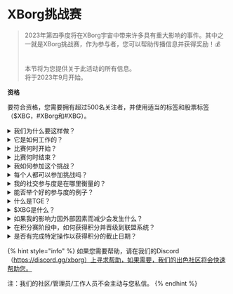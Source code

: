# XBorg挑战赛

> 2023年第四季度将在XBorg宇宙中带来许多具有重大影响的事件。其中之一就是XBorg挑战赛，作为参与者，您可以帮助传播信息并获得奖励！💰
>
> \
> 本节将为您提供关于此活动的所有信息。\
> 将于2023年9月开始。

**资格**

要符合资格，您需要拥有超过500名关注者，并使用适当的标签和股票标签（$XBG，#XBorg和#XBG）。

<details>

<summary>我们为什么要这样做？</summary>

我们的目标是提高XBorg的知名度，同时展示我们出色的社区、产品和代币。组织一场比赛是我们选择的方法，以促进愉快和协作的体验。

</details>

<details>

<summary>它是如何工作的？</summary>

请积极参与，遵守[规则](rules-test.md)并遵循最佳实践（链接到最佳实践）。您将根据您的参与度获得积分，而且您越熟练地完成这一点，您和您的联盟可以获得的奖励就越大。

</details>

<details>

<summary>比赛何时开始？</summary>

比赛计划于2023年9月1日或9月30日开始，具体取决于我们的进展情况。

</details>

<details>

<summary>比赛何时结束？</summary>

比赛将在代币生成事件（TGE）后的两周内结束，具体日期将在稍后通知。

</details>

<details>

<summary>我如何参加这个挑战？</summary>

在满足拥有500名以上Twitter关注者的要求后，将根据您在LunarCrush上的每日XBorg影响者参与排名分配积分。请记得在推文中包含#XBorg、$XBG或#XBG以确保准确识别。

</details>

<details>

<summary>每个人都可以参加挑战吗？</summary>

挑战对所有人开放，但只有拥有至少500名Twitter关注者的人的积分才会被计算。

</details>

<details>

<summary>我的社交参与度是在哪里衡量的？</summary>

LunarCrush直接从Twitter获取数据，使我们能够提取和分析这些信息。因此，我们只关注您在Twitter上的参与度。请注意，其他社交平台上的参与度不予考虑。欲了解更多信息，请访问[https://lunarcrush.com/faq.](https://lunarcrush.com/faq.)

</details>

<details>

<summary>能否举个好的参与度的例子？</summary>

有效的参与度包括使用标签、股票标签和表情符号创建引人注目的内容。如需进一步指导，请参阅我们全面的最佳实践指南：{链接}

</details>

<details>

<summary>什么是TGE？</summary>

TGE代表“Token Generation Event”，是区块链和加密货币领域常用的术语。

**TGE期间会发生什么？**

TGE涉及创建和分发新的加密货币或代币给早期参与者，通常用于为新项目筹集资金。这个过程涉及发行公司或组织向最初的支持者或投资者分配一定数量的代币。

**TGE与ICO有何不同？**

虽然TGE和ICO（首次代币发行）都是使用代币进行筹款的方法，但这两个术语有时可以互换使用。然而，行业内部人士通常更喜欢使用“TGE”，因为它强调了代币的生成和分发，而不是“发行”或销售方面。

</details>

<details>

<summary>$XBG是什么？</summary>

[$XBG](../../06-or-token/xbg.md)是与XBorg项目相关联的数字代币。

</details>

<details>

<summary>如果我的影响力因外部因素而减少会发生什么？</summary>

如果您不维持或增加参与度，您的影响者排名将下降，导致每日积分减少。但是，您已经获得的积分不会丢失。

</details>

<details>

<summary>在积分赛阶段中，如何获得积分并晋级到联盟系统？</summary>

在资格赛阶段，参与者每天获得积分并在排行榜上上升。我们将保留资格赛阶段1和资格赛阶段2的最终排名快照。根据参与者总数和共同目标的成功程度，将在各个联盟中提供名额。每个资格赛阶段表现最好的人将收到邀请，根据他们的技能水平加入最适合他们的联盟。

通过这些联盟，首个赛季将开始，带来无法忽视的奖励。这标志着游戏的真正开始。除了丰厚的奖励外，资格赛对许多人来说应该是一个重要目标。

</details>

<details>

<summary>是否有完成特定操作以获得积分的截止日期？</summary>

是的，根据游戏的阶段，获得积分有截止日期。有两个资格赛阶段，然后是[联盟](scoring-test/leagues-test.md)的启动。在每个阶段中，参与者在结束之前都有机会累积最大积分并确保他们在[排行榜](scoring-test/leaderboard-test.md)上的位置。一旦联盟启动，游戏将按季度运行。

此外，积分每天获得，数据每天晚上午夜（UTC）之前从[LunarCrush](scoring-test/lunarcrush-test.md) API提取，以计算积分。由于技术问题，某些数据可能需要最多48小时才能在[排行榜](scoring-test/leaderboard-test.md)上反映出来。

</details>

{% hint style="info" %}
如果您需要帮助，请在我们的Discord（https://discord.gg/xborg）上寻求帮助，如果需要，我们的出色社区将会快速帮助您。

注：我们的社区/管理员/工作人员不会主动与您私信。
{% endhint %}